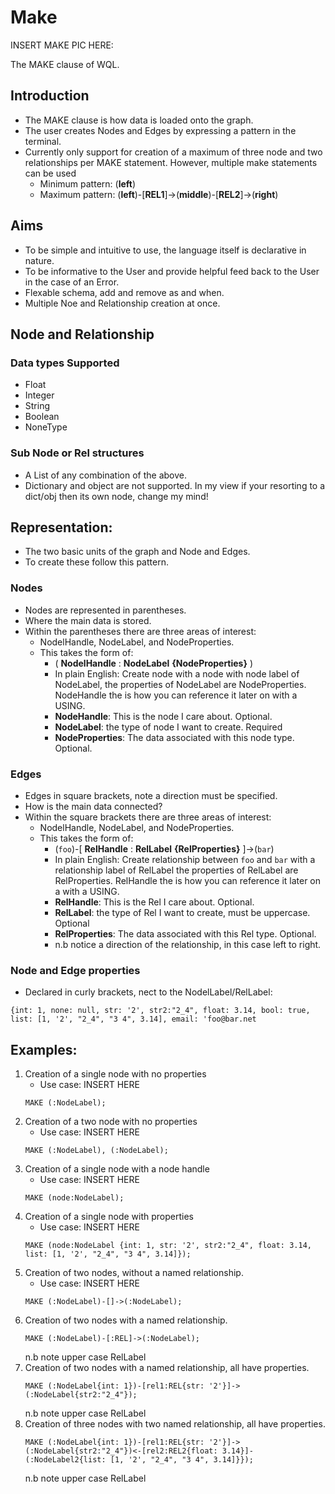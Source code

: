 # Make

INSERT MAKE PIC HERE:

The MAKE clause of WQL.

## Introduction
* The MAKE clause is how data is loaded onto the graph.
* The user creates Nodes and Edges by expressing a pattern in the terminal.
* Currently only support for creation of a maximum of three node and two relationships per MAKE statement. However, multiple make statements can be used
    * Minimum pattern:  (**left**)
    * Maximum pattern:  (**left**)-[**REL1**]->(**middle**)-[**REL2**]->(**right**)
## Aims
* To be simple and intuitive to use, the language itself is declarative in nature.
* To be informative to the User and provide helpful feed back to the User in the case of an Error.
* Flexable schema, add and remove as and when.
* Multiple Noe and Relationship creation at once.

## Node and Relationship

### Data types Supported
* Float
* Integer
* String
* Boolean
* NoneType

### Sub Node or Rel structures
* A List of any combination of the above.
* Dictionary and object are not supported. In my view if your resorting to a dict/obj then its own node, change my mind!

## Representation:
* The two basic units of the graph and Node and Edges.
* To create these follow this pattern.

### Nodes
* Nodes are represented in parentheses.
* Where the main data is stored.
* Within the parentheses there are three areas of interest:
  * NodelHandle, NodeLabel, and NodeProperties.
  * This takes the form of:
    * (  **NodelHandle**  :  **NodeLabel** **{NodeProperties}**  )
    * In plain English: Create node with a node with node label of NodeLabel, the properties of NodeLabel are NodeProperties. NodeHandle the is how you can reference it later on with a USING.
    * **NodeHandle**: This is the node I care about. Optional.
    * **NodeLabel**: the type of node I want to create. Required
    * **NodeProperties**: The data associated with this node type. Optional.

### Edges
* Edges in square brackets, note a direction must be specified.
* How is the main data connected?
* Within the square brackets there are three areas of interest:
  * NodelHandle, NodeLabel, and NodeProperties.
  * This takes the form of:
    * (`foo`)-\[  **RelHandle**  :  **RelLabel** **{RelProperties}**  \]->(`bar`)
    * In plain English: Create relationship between `foo` and `bar` with a relationship label of RelLabel the properties of RelLabel are RelProperties. RelHandle the is how you can reference it later on a with a USING.
    * **RelHandle**: This is the Rel I care about. Optional.
    * **RelLabel**: the type of Rel I want to create, must be uppercase. Optional
    * **RelProperties**: The data associated with this Rel type. Optional.
    * n.b notice a direction of the relationship, in this case left to right.

### Node and Edge properties
* Declared in curly brackets, nect to the NodelLabel/RelLabel:

```
{int: 1, none: null, str: '2', str2:"2_4", float: 3.14, bool: true, list: [1, '2', "2_4", "3 4", 3.14], email: 'foo@bar.net
```


## Examples:

1. Creation of a single node with no properties
   - Use case: INSERT HERE
    ```
    MAKE (:NodeLabel);
    ```
2. Creation of a two node with no properties
   - Use case: INSERT HERE
    ```
    MAKE (:NodeLabel), (:NodeLabel);
    ```
3. Creation of a single node with a node handle
   - Use case: INSERT HERE
    ```
    MAKE (node:NodeLabel);
    ```
4. Creation of a single node with properties
   - Use case: INSERT HERE
    ```
    MAKE (node:NodeLabel {int: 1, str: '2', str2:"2_4", float: 3.14, list: [1, '2', "2_4", "3 4", 3.14]});
    ```
5. Creation of two nodes, without a named relationship.
   - Use case: INSERT HERE
    ```
    MAKE (:NodeLabel)-[]->(:NodeLabel);
    ```
6. Creation of two nodes with a named relationship.
    ```
    MAKE (:NodeLabel)-[:REL]->(:NodeLabel);
    ```
   n.b note upper case RelLabel
7. Creation of two nodes with a named relationship, all have properties.
    ```
    MAKE (:NodeLabel{int: 1})-[rel1:REL{str: '2'}]->(:NodeLabel{str2:"2_4"});
    ```
   n.b note upper case RelLabel
8. Creation of three nodes with two named relationship, all have properties.
    ```
    MAKE (:NodeLabel{int: 1})-[rel1:REL{str: '2'}]->(:NodeLabel{str2:"2_4"})<-[rel2:REL2{float: 3.14}]-(:NodeLabel2{list: [1, '2', "2_4", "3 4", 3.14]}});
    ```
   n.b note upper case RelLabel
